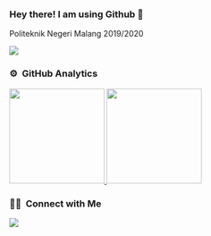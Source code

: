 ### Hey there! I am using Github 👋 

Politeknik Negeri Malang 2019/2020 

![](https://komarev.com/ghpvc/?username=Sholikin&color=blueviolet)

### ⚙️ &nbsp;GitHub Analytics

<p align="left">
<a href="https://github.com/sholikin1941720140">
  <img height="170em" src="https://github-readme-stats.vercel.app/api/top-langs/?username=Sholikin&layout=compact&langs_count=8&theme=gotham"/>
  <img height="170em" src="https://github-readme-stats.vercel.app/api?username=Sholikin&show_icons=true&theme=gotham&count_private=true&hide_rank=false&line_height=30&icon_color=fff305&custom_title=My%20Github%20Statistic"/>
</a>
</p>

### 🤝🏻 &nbsp;Connect with Me

<p align="left">
<a href="mailto: sholikinmuhammad1941720140@gmail.com"><img src="https://img.shields.io/badge/sholikinmuhammad1941720140@gmail.com-D14836?style=flat&logo=Gmail&logoColor=white"/></a>
</p>
